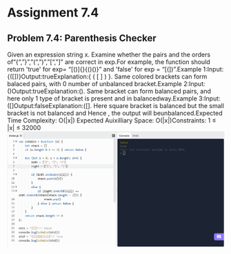 # Assignment 7.4
## Problem 7.4: Parenthesis Checker
Given an expression string x. Examine whether the pairs and the orders of“{“,”}”,”(“,”)”,”[“,”]” are correct in exp.For example, the function should return 'true' for exp= “[()]{}{()()}” and 'false' for exp = “[(])”.Example 1:Input:{([])}Output:trueExplanation:{ ( [ ] ) }. Same colored brackets can form balaced pairs, with 0 number of unbalanced bracket.Example 2:Input:()Output:trueExplanation:(). Same bracket can form balanced pairs, and here only 1 type of bracket is present and in balancedway.Example 3:Input:([]Output:falseExplanation:([]. Here square bracket is balanced but the small bracket is not balanced and Hence , the output will beunbalanced.Expected Time Complexity: O(|x|) Expected Auixilliary Space: O(|x|)Constraints: 1 ≤ |x| ≤ 32000
![img](./Screenshot.PNG)
